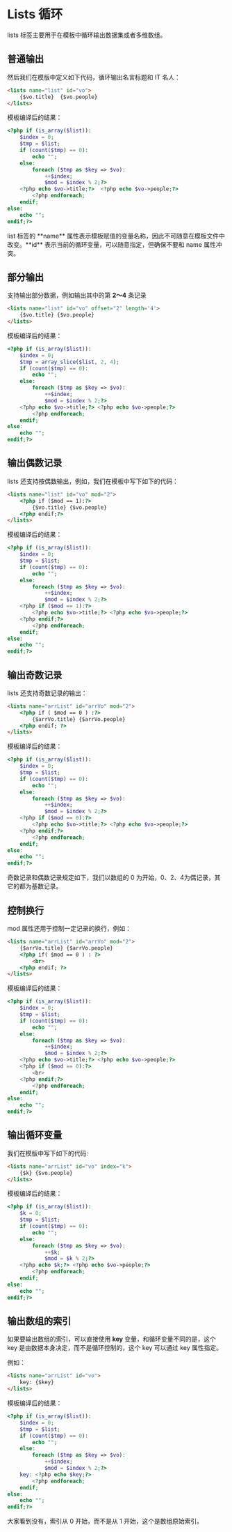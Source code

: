 # Lists 循环

lists 标签主要用于在模板中循环输出数据集或者多维数组。

## 普通输出

然后我们在模版中定义如下代码，循环输出名言标题和 IT 名人：

``` html
<lists name="list" id="vo">
    {$vo.title}  {$vo.people}
</lists>
```

模板编译后的结果：

``` php
<?php if (is_array($list)):
    $index = 0;
    $tmp = $list;
    if (count($tmp) == 0):
        echo "";
    else:
        foreach ($tmp as $key => $vo):
            ++$index;
            $mod = $index % 2;?>
    <?php echo $vo->title;?>  <?php echo $vo->people;?>
        <?php endforeach;
    endif;
else:
    echo "";
endif;?>
```

<p class="tip">list 标签的 **name** 属性表示模板赋值的变量名称，因此不可随意在模板文件中改变。**id** 表示当前的循环变量，可以随意指定，但确保不要和 name 属性冲突。</p>

## 部分输出

支持输出部分数据，例如输出其中的第 **2～4** 条记录

``` html
<lists name="list" id="vo" offset="2" length='4'>
    {$vo.title} {$vo.people}
</lists>
```

模板编译后的结果：

``` php
<?php if (is_array($list)):
    $index = 0;
    $tmp = array_slice($list, 2, 4);
    if (count($tmp) == 0):
        echo "";
    else:
        foreach ($tmp as $key => $vo):
            ++$index;
            $mod = $index % 2;?>
    <?php echo $vo->title;?> <?php echo $vo->people;?>
        <?php endforeach;
    endif;
else:
    echo "";
endif;?>
```

## 输出偶数记录

lists 还支持按偶数输出，例如，我们在模板中写下如下的代码：   

``` html
<lists name="list" id="vo" mod="2">
    <?php if ($mod == 1):?>
        {$vo.title} {$vo.people}
    <?php endif;?>
</lists>
```

模板编译后的结果：

``` php
<?php if (is_array($list)):
    $index = 0;
    $tmp = $list;
    if (count($tmp) == 0):
        echo "";
    else:
        foreach ($tmp as $key => $vo):
            ++$index;
            $mod = $index % 2;?>
    <?php if ($mod == 1):?>
        <?php echo $vo->title;?> <?php echo $vo->people;?>
    <?php endif;?>
        <?php endforeach;
    endif;
else:
    echo "";
endif;?>
```

## 输出奇数记录

lists 还支持奇数记录的输出：

``` html
<lists name="arrList" id="arrVo" mod="2">
    <?php if ( $mod == 0 ) :?>
        {$arrVo.title} {$arrVo.people}
    <?php endif; ?>
</lists>
```

模板编译后的结果：

``` php
<?php if (is_array($list)):
    $index = 0;
    $tmp = $list;
    if (count($tmp) == 0):
        echo "";
    else:
        foreach ($tmp as $key => $vo):
            ++$index;
            $mod = $index % 2;?>
    <?php if ($mod == 0):?>
        <?php echo $vo->title;?> <?php echo $vo->people;?>
    <?php endif;?>
        <?php endforeach;
    endif;
else:
    echo "";
endif;?>
```

<p class="tip">奇数记录和偶数记录规定如下，我们以数组的 0 为开始，0、2、4为偶记录，其它的都为基数记录。</p>

## 控制换行

mod 属性还用于控制一定记录的换行，例如：

``` html
<lists name="arrList" id="arrVo" mod="2">
    {$arrVo.title} {$arrVo.people}
    <?php if( $mod == 0 ) : ?>
        <br>
    <?php endif; ?>
</lists>
```

模板编译后的结果：

``` php
<?php if (is_array($list)):
    $index = 0;
    $tmp = $list;
    if (count($tmp) == 0):
        echo "";
    else:
        foreach ($tmp as $key => $vo):
            ++$index;
            $mod = $index % 2;?>
    <?php echo $vo->title;?> <?php echo $vo->people;?>
    <?php if ($mod == 0):?>
        <br>
    <?php endif;?>
        <?php endforeach;
    endif;
else:
    echo "";
endif;?>
```

## 输出循环变量

我们在模版中写下如下的代码:

``` html
<lists name="arrList" id="vo" index="k">
    {$k} {$vo.people}
</lists>
```

模板编译后的结果：

``` php
<?php if (is_array($list)):
    $k = 0;
    $tmp = $list;
    if (count($tmp) == 0):
        echo "";
    else:
        foreach ($tmp as $key => $vo):
            ++$k;
            $mod = $k % 2;?>
    <?php echo $k;?> <?php echo $vo->people;?>
        <?php endforeach;
    endif;
else:
    echo "";
endif;?>
```

## 输出数组的索引 

如果要输出数组的索引，可以直接使用 **key** 变量，和循环变量不同的是，这个 key 是由数据本身决定，而不是循环控制的，这个 key 可以通过 key 属性指定。

例如：

``` html
<lists name="arrList" id="vo">     
    key: {$key}
</lists>  
```

模板编译后的结果：

``` php
<?php if (is_array($list)):
    $index = 0;
    $tmp = $list;
    if (count($tmp) == 0):
        echo "";
    else:
        foreach ($tmp as $key => $vo):
            ++$index;
            $mod = $index % 2;?>
    key: <?php echo $key;?>
        <?php endforeach;
    endif;
else:
    echo "";
endif;?>
```

<p class="tip">大家看到没有，索引从 0 开始，而不是从 1 开始，这个是数组原始索引。</p>
